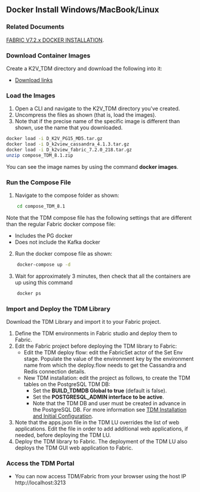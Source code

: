 ## Docker Install Windows/MacBook/Linux

### Related Documents

[FABRIC V7.2.x DOCKER INSTALLATION](/articles/98_maintenance_and_operational/Installations/Docker/Fabric/Fabric_Full_Docker_Install_V7.2.0.md).

### Download Container Images 

Create a K2V_TDM directory and download the following into it: 

<ul>
    <li><a href="https://k2view.sharepoint.com/:w:/r/sites/KS/_layouts/15/Doc.aspx?sourcedoc=%7BAD4D11C5-FC8E-4794-AD25-B31ECE391ED4%7D&file=TDM%208.1.0_download_links.docx&action=default&mobileredirect=true">Download links</a></li>
</ul>




### Load the Images 

1. Open a CLI and navigate to the K2V_TDM directory you've created. 
2. Uncompress the files as shown (that is, load the images). 
3. Note that if the precise name of the specific image is different than shown, use the name that you downloaded. 

~~~bash
docker load -i D_K2V_PG15_MD5.tar.gz
docker load -i D_k2view_cassandra_4.1.3.tar.gz 
docker load -i D_k2view_fabric_7.2.0_218.tar.gz 
unzip compose_TDM_8.1.zip
~~~

You can see the image names by using the command **docker images**. 

### Run the Compose File 

1. Navigate to the compose folder as shown: 
~~~bash
    cd compose_TDM_8.1
~~~
Note that the TDM compose file has the following settings that are different than the regular Fabric docker compose file:

- Includes the PG docker
- Does not include the Kafka docker

2. Run the docker compose file as shown: 

~~~bash
    docker-compose up -d
~~~
3. Wait for approximately 3 minutes, then check that all the containers are up using this command
~~~bash
    docker ps
~~~


### Import and Deploy the TDM Library 

Download the TDM Library and import it to your Fabric project.

1. Define the TDM environments in Fabric studio and deploy them to Fabric.
2. Edit the Fabric project before deploying the TDM library to Fabric:
   - Edit the TDM deploy flow: edit the FabricSet actor of the Set Env stage. Populate the value of the environment key by the environment name from which the deploy.flow needs to get the Cassandra and Redis connection details.
   - New TDM  installation: edit the project as follows, to create the TDM tables on the PostgreSQL TDM DB:
     - Set the **BUILD_TDMDB Global to true** (default is false).
     - Set the  **POSTGRESQL_ADMIN interface to be active**.
     - Note that the TDM DB and user must be created in advance in the PostgreSQL DB. For more information see [TDM Installation and Initial Configuration](/articles/98_maintenance_and_operational/Installations/Linux/01_tdm_installation.md).
3. Note that the apps.json file in the TDM LU overrides the list of web applications. Edit the file in order to add additional web applications, if needed, before deploying the TDM LU. 
4. Deploy the TDM library to Fabric. The deployment of the TDM LU also deploys the TDM GUI web application to Fabric.



### Access the TDM Portal 

- You can now access TDM/Fabric from your browser using the host IP 
  http://localhost:3213
